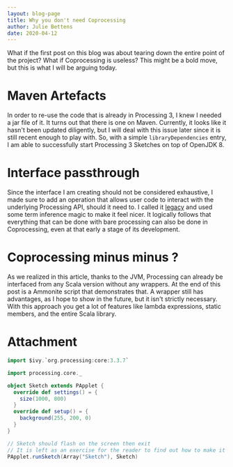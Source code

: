 ```yaml
---
layout: blog-page
title: Why you don't need Coprocessing
author: Julie Bettens
date: 2020-04-12
---
```


What if the first post on this blog was
about tearing down the entire point of the project?
What if Coprocessing is useless?
This might be a bold move, but
this is what I will be arguing today.

# Maven Artefacts
In order to re-use the code that is already in Processing 3,
I knew I needed a jar file of it.
It turns out that there is one on Maven.
Currently, it looks like it hasn't been updated diligently,
but I will deal with this issue later
since it is still recent enough to play with.
So, with a simple `libraryDependencies` entry,
I am able to successfully start Processing 3 Sketches
on top of OpenJDK 8.

# Interface passthrough
Since the interface I am creating should not be considered exhaustive,
I made sure to add an operation that allows user code to interact with the underlying Processing API, should it need to.  I called it [legacy](coprocessing.core.legacy) and used some term inference magic to make it feel nicer. It logically follows that everything that can be done with bare processing can also be done in Coprocessing, even at that early a stage of its development.

# Coprocessing minus minus ?
As we realized in this article,
thanks to the JVM,
Processing can already be interfaced from any Scala version without any wrappers.
At the end of this post is a Ammonite script that demonstrates that.
A wrapper still has advantages,
as I hope to show in the future,
but it isn't strictly necessary.
With this approach you get a lot of features like
lambda expressions,
static members,
and the entire Scala library.

# Attachment
```scala
import $ivy.`org.processing:core:3.3.7`

import processing.core._

object Sketch extends PApplet {
  override def settings() = {
    size(1000, 800)
  }
  override def setup() = {
    background(255, 200, 0)
  }
}

// Sketch should flash on the screen then exit
// It is left as an exercise for the reader to find out how to make it stay open
PApplet.runSketch(Array("Sketch"), Sketch)
```
